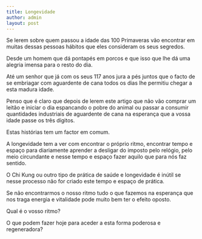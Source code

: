 ```yaml
---
title: Longevidade
author: admin
layout: post
---
```

Se lerem sobre quem passou a idade das 100 Primaveras vão encontrar em muitas dessas pessoas hábitos que eles consideram os seus segredos.

Desde um homem que dá pontapés em porcos e que isso que lhe dá uma alegria imensa para o resto do dia.

Até um senhor que já com os seus 117 anos jura a pés juntos que o facto de se embriagar com aguardente de cana todos os dias lhe permitiu chegar a esta madura idade.

Penso que é claro que depois de lerem este artigo que não vão comprar um leitão e iniciar o dia espancando o pobre do animal ou passar a consumir quantidades industriais de aguardente de cana na esperança que a vossa idade passe os três dígitos.

Estas histórias tem um factor em comum.

A longevidade tem a ver com encontrar o próprio ritmo, encontrar tempo e espaço para diariamente aprender a desligar do imposto pelo relógio, pelo meio circundante e nesse tempo e espaço fazer aquilo que para nós faz sentido.

O Chi Kung ou outro tipo de prática de saúde e longevidade é inútil se nesse processo não for criado este tempo e espaço de prática.

Se não encontrarmos o nosso ritmo tudo o que fazemos na esperança que nos traga energia e vitalidade pode muito bem ter o efeito oposto.

Qual é o vosso ritmo?

O que podem fazer hoje para aceder a esta forma poderosa e regeneradora?